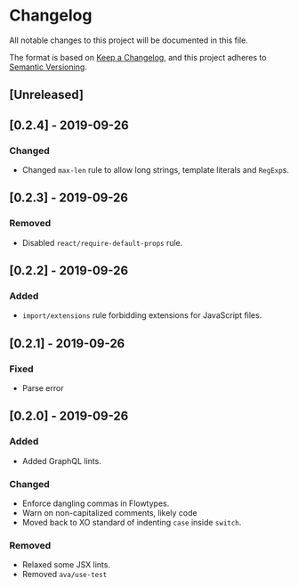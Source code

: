 # Changelog

All notable changes to this project will be documented in this file.

The format is based on [Keep a Changelog](https://keepachangelog.com/en/1.0.0/),
and this project adheres to [Semantic Versioning](https://semver.org/spec/v2.0.0.html).

## [Unreleased]

## [0.2.4] - 2019-09-26
### Changed
- Changed `max-len` rule to allow long strings, template literals and `RegExp`s.

## [0.2.3] - 2019-09-26
### Removed
- Disabled `react/require-default-props` rule.

## [0.2.2] - 2019-09-26
### Added
- `import/extensions` rule forbidding extensions for JavaScript files.

## [0.2.1] - 2019-09-26
### Fixed
- Parse error

## [0.2.0] - 2019-09-26
### Added
- Added GraphQL lints.

### Changed
- Enforce dangling commas in Flowtypes.
- Warn on non-capitalized comments, likely code
- Moved back to XO standard of indenting `case` inside `switch`.

### Removed
- Relaxed some JSX lints.
- Removed `ava/use-test`
